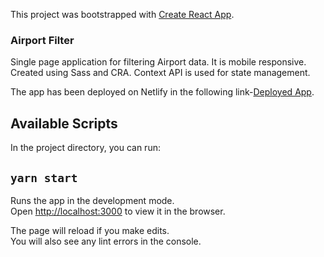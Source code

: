 This project was bootstrapped with [Create React App](https://github.com/facebook/create-react-app).

### Airport Filter

Single page application for filtering Airport data. It is mobile responsive.
Created using Sass and CRA.
Context API is used for state management.

The app has been deployed on Netlify in the following link-[Deployed App](https://eloquent-mclean-13f72a.netlify.app/).

## Available Scripts

In the project directory, you can run:

## `yarn start`

Runs the app in the development mode.<br />
Open [http://localhost:3000](http://localhost:3000) to view it in the browser.

The page will reload if you make edits.<br />
You will also see any lint errors in the console.
